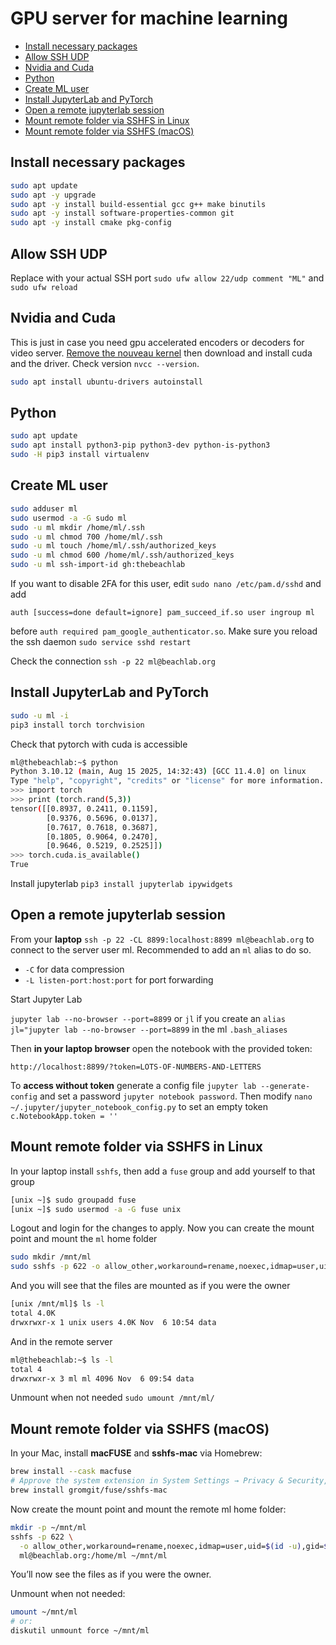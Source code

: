 # GPU server for machine learning

<!-- vim-markdown-toc GFM -->

- [Install necessary packages](#install-necessary-packages)
- [Allow SSH UDP](#allow-ssh-udp)
- [Nvidia and Cuda](#nvidia-and-cuda)
- [Python](#python)
- [Create ML user](#create-ml-user)
- [Install JupyterLab and PyTorch](#install-jupyterlab-and-pytorch)
- [Open a remote jupyterlab session](#open-a-remote-jupyterlab-session)
- [Mount remote folder via SSHFS in Linux](#mount-remote-folder-via-sshfs-in-linux)
- [Mount remote folder via SSHFS (macOS)](#mount-remote-folder-via-sshfs-macos)

<!-- vim-markdown-toc -->

## Install necessary packages

```bash
sudo apt update
sudo apt -y upgrade
sudo apt -y install build-essential gcc g++ make binutils
sudo apt -y install software-properties-common git
sudo apt -y install cmake pkg-config
```

## Allow SSH UDP

Replace with your actual SSH port `sudo ufw allow 22/udp comment "ML"` and `sudo ufw reload`


## Nvidia and Cuda

This is just in case you need gpu accelerated encoders or decoders for video server. [Remove the nouveau kernel](https://tutorials.technology/tutorials/85-How-to-remove-Nouveau-kernel-driver-Nvidia-install-error.html) then download and install cuda and the driver. Check version `nvcc --version`.

```bash
sudo apt install ubuntu-drivers autoinstall
```

## Python

```bash
sudo apt update
sudo apt install python3-pip python3-dev python-is-python3
sudo -H pip3 install virtualenv
```

## Create ML user

```bash
sudo adduser ml
sudo usermod -a -G sudo ml
sudo -u ml mkdir /home/ml/.ssh
sudo -u ml chmod 700 /home/ml/.ssh
sudo -u ml touch /home/ml/.ssh/authorized_keys
sudo -u ml chmod 600 /home/ml/.ssh/authorized_keys
sudo -u ml ssh-import-id gh:thebeachlab
```

If you want to disable 2FA for this user, edit `sudo nano /etc/pam.d/sshd` and add

`auth [success=done default=ignore] pam_succeed_if.so user ingroup ml`

before `auth required pam_google_authenticator.so`. Make sure you reload the ssh daemon `sudo service sshd restart`

Check the connection `ssh -p 22 ml@beachlab.org`

## Install JupyterLab and PyTorch

```bash
sudo -u ml -i
pip3 install torch torchvision
```

Check that pytorch with cuda is accessible

```bash
ml@thebeachlab:~$ python
Python 3.10.12 (main, Aug 15 2025, 14:32:43) [GCC 11.4.0] on linux
Type "help", "copyright", "credits" or "license" for more information.
>>> import torch
>>> print (torch.rand(5,3))
tensor([[0.8937, 0.2411, 0.1159],
        [0.9376, 0.5696, 0.0137],
        [0.7617, 0.7618, 0.3687],
        [0.1805, 0.9064, 0.2470],
        [0.9646, 0.5219, 0.2525]])
>>> torch.cuda.is_available()
True
```

Install jupyterlab `pip3 install jupyterlab ipywidgets`

## Open a remote jupyterlab session

From your **laptop** `ssh -p 22 -CL 8899:localhost:8899 ml@beachlab.org` to connect to the server user ml. Recommended to add an `ml` alias to do so.

- `-C` for data compression
- `-L listen-port:host:port` for port forwarding

Start Jupyter Lab

`jupyter lab --no-browser --port=8899` or `jl` if you create an `alias jl="jupyter lab --no-browser --port=8899` in the ml `.bash_aliases`

Then **in your laptop browser** open the notebook with the provided token:

`http://localhost:8899/?token=LOTS-OF-NUMBERS-AND-LETTERS`

To **access without token** generate a config file `jupyter lab --generate-config` and set a password  `jupyter notebook password`. Then modify `nano ~/.jupyter/jupyter_notebook_config.py` to set an empty token `c.NotebookApp.token = ''`

## Mount remote folder via SSHFS in Linux

In your laptop install `sshfs`, then add a `fuse` group and add yourself to that group

```bash
[unix ~]$ sudo groupadd fuse
[unix ~]$ sudo usermod -a -G fuse unix
```

Logout and login for the changes to apply. Now you can create the mount point and mount the `ml` home folder

```bash
sudo mkdir /mnt/ml
sudo sshfs -p 622 -o allow_other,workaround=rename,noexec,idmap=user,uid=$(id -u),gid=$(id -g),default_permissions,IdentityFile=/home/unix/.ssh/id_rsa ml@beachlab.org:/home/ml /mnt/ml
```

And you will see that the files are mounted as if you were the owner

```bash
[unix /mnt/ml]$ ls -l
total 4.0K
drwxrwxr-x 1 unix users 4.0K Nov  6 10:54 data
```

And in the remote server

```bash
ml@thebeachlab:~$ ls -l
total 4
drwxrwxr-x 3 ml ml 4096 Nov  6 09:54 data
```

Unmount when not needed `sudo umount /mnt/ml/`

## Mount remote folder via SSHFS (macOS)

In your Mac, install **macFUSE** and **sshfs-mac** via Homebrew:

```bash
brew install --cask macfuse
# Approve the system extension in System Settings → Privacy & Security, then reboot.
brew install gromgit/fuse/sshfs-mac
```

Now create the mount point and mount the remote ml home folder:

```bash
mkdir -p ~/mnt/ml
sshfs -p 622 \
  -o allow_other,workaround=rename,noexec,idmap=user,uid=$(id -u),gid=$(id -g),reconnect,ServerAliveInterval=15,ServerAliveCountMax=3,IdentityFile=~/.ssh/id_rsa \
  ml@beachlab.org:/home/ml ~/mnt/ml
```

You’ll now see the files as if you were the owner.

Unmount when not needed:

```bash
umount ~/mnt/ml
# or:
diskutil unmount force ~/mnt/ml
```

